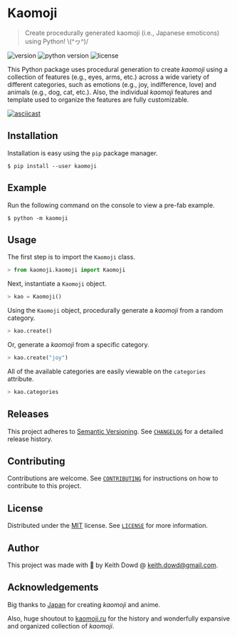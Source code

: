 # Kaomoji

> Create procedurally generated kaomoji (i.e., Japanese emoticons) using Python! \\(^ヮ^)/

![version](https://img.shields.io/pypi/v/kaomoji?style=for-the-badge)
![python version](https://img.shields.io/pypi/pyversions/kaomoji?style=for-the-badge)
![license](https://img.shields.io/pypi/l/kaomoji?style=for-the-badge)

This Python package uses procedural generation to create _kaomoji_ using a collection of features (e.g., eyes, arms, etc.) across a wide variety of different categories, such as emotions (e.g., joy, indifference, love) and animals (e.g., dog, cat, etc.). Also, the individual _kaomoji_ features and template used to organize the features are fully customizable.

[![asciicast](https://asciinema.org/a/337897.svg?speed=2&theme=monokai)](https://asciinema.org/a/337897)

## Installation

Installation is easy using the `pip` package manager.

```console
$ pip install --user kaomoji
```

## Example

Run the following command on the console to view a pre-fab example.

```console
$ python -m kaomoji
```

## Usage

The first step is to import the `Kaomoji` class.

```python
> from kaomoji.kaomoji import Kaomoji
```

Next, instantiate a `Kaomoji` object.

```python
> kao = Kaomoji()
```

Using the `Kaomoji` object, procedurally generate a _kaomoji_ from a random category.

```python
> kao.create()
```

Or, generate a _kaomoji_ from a specific category.

```python
> kao.create("joy")
```

All of the available categories are easily viewable on the `categories` attribute.

```python
> kao.categories
```

## Releases

This project adheres to [Semantic Versioning](https://semver.org/spec/v2.0.0.html). See [`CHANGELOG`](./CHANGELOG.md) for a detailed release history.

## Contributing

Contributions are welcome. See [`CONTRIBUTING`](./CONTRIBUTING.md) for instructions on how to contribute to this project.

## License

Distributed under the [MIT](https://opensource.org/licenses/MIT) license. See [`LICENSE`](./LICENSE.md) for more information.

## Author

This project was made with 💖 by Keith Dowd @ <keith.dowd@gmail.com>.

## Acknowledgements

Big thanks to [Japan](https://www.japan.go.jp/) for creating _kaomoji_ and anime.

Also, huge shoutout to [kaomoji.ru](http://kaomoji.ru/en/) for the history and wonderfully expansive and organized collection of _kaomoji_.
